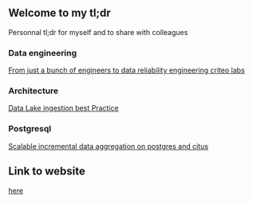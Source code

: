 ## Welcome to my tl;dr

Personnal tl;dr for myself and to share with colleagues

### Data engineering

[From just a bunch of engineers to data reliability engineering criteo labs](./from_just_a_bunch_of_engineers_to_data_reliability_engineering_criteo_labs.md)

### Architecture 

[Data Lake ingestion best Practice](./data_lake_ingestion_best_practices.md)

### Postgresql

[Scalable incremental data aggregation on postgres and citus](./scalable_incremental_data_aggregation_on_postgres_and_citus.md)

## Link to website

[here](https://knil-sama.github.io/tl-semicolon-dr)
